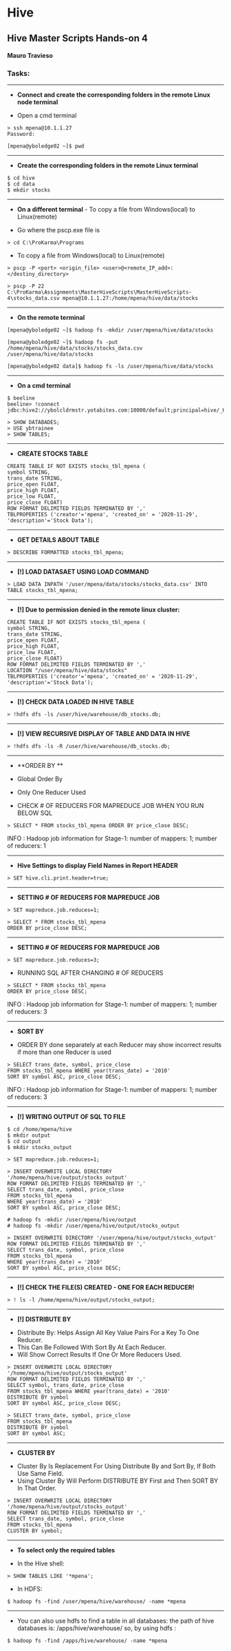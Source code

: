 # Hive

## Hive Master Scripts Hands-on 4

#### Mauro Travieso 

### Tasks:

---

* **Connect and create the corresponding folders in the remote Linux node terminal**

- Open a cmd terminal
```
> ssh mpena@10.1.1.27
Password:
```
```
[mpena@yboledge02 ~]$ pwd
```

---
* **Create the corresponding folders in the remote Linux terminal**
```
$ cd hive
$ cd data
$ mkdir stocks
```

---
* **On a different terminal** - To copy a file from Windows(local) to Linux(remote)

- Go where the pscp.exe file is
```
> cd C:\ProKarma\Programs 
```
- To copy a file from Windows(local) to Linux(remote)
```
> pscp -P <port> <origin_file> <user>@<remote_IP_add>:</destiny_directory>
```
```
> pscp -P 22 C:\ProKarma\Assignments\MasterHiveScripts\MasterHiveScripts-4\stocks_data.csv mpena@10.1.1.27:/home/mpena/hive/data/stocks
```

---
* **On the remote terminal**
```
[mpena@yboledge02 ~]$ hadoop fs -mkdir /user/mpena/hive/data/stocks
```
```
[mpena@yboledge02 ~]$ hadoop fs -put /home/mpena/hive/data/stocks/stocks_data.csv /user/mpena/hive/data/stocks
```
```
[mpena@yboledge02 data]$ hadoop fs -ls /user/mpena/hive/data/stocks
```

---
* **On a cmd terminal**
```
$ beeline
beeline> !connect jdbc:hive2://ybolcldrmstr.yotabites.com:10000/default;principal=hive/_HOST@YOTABITES.COM;ssl=true
```
```
> SHOW DATABADES;
> USE ybtrainee
> SHOW TABLES;
```

---
* **CREATE STOCKS TABLE**
```
CREATE TABLE IF NOT EXISTS stocks_tbl_mpena (
symbol STRING,
trans_date STRING,
price_open FLOAT,
price_high FLOAT,
price_low FLOAT,
price_close FLOAT)
ROW FORMAT DELIMITED FIELDS TERMINATED BY ','
TBLPROPERTIES ('creator'='mpena', 'created_on' = '2020-11-29', 'description'='Stock Data');
```

---
* **GET DETAILS ABOUT TABLE**
```
> DESCRIBE FORMATTED stocks_tbl_mpena;
```

---
* **[!] LOAD DATASAET USING LOAD COMMAND**
```
> LOAD DATA INPATH '/user/mpena/data/stocks/stocks_data.csv' INTO TABLE stocks_tbl_mpena;
```

---
* **[!] Due to permission denied in the remote linux cluster:**
```
CREATE TABLE IF NOT EXISTS stocks_tbl_mpena (
symbol STRING,
trans_date STRING,
price_open FLOAT,
price_high FLOAT,
price_low FLOAT,
price_close FLOAT)
ROW FORMAT DELIMITED FIELDS TERMINATED BY ','
LOCATION "/user/mpena/hive/data/stocks"
TBLPROPERTIES ('creator'='mpena', 'created_on' = '2020-11-29', 'description'='Stock Data');
```

---
* **[!] CHECK DATA LOADED IN HIVE TABLE**
```
> !hdfs dfs -ls /user/hive/warehouse/db_stocks.db;
```

---
* **[!] VIEW RECURSIVE DISPLAY OF TABLE AND DATA IN HIVE**
```
> !hdfs dfs -ls -R /user/hive/warehouse/db_stocks.db;
```

---
* **ORDER BY **

- Global Order By 
- Only One Reducer Used

- CHECK # OF REDUCERS FOR MAPREDUCE JOB WHEN YOU RUN BELOW SQL
```
> SELECT * FROM stocks_tbl_mpena ORDER BY price_close DESC;
```

INFO  : Hadoop job information for Stage-1: number of mappers: 1; number of reducers: 1

---
* **Hive Settings to display Field Names in Report HEADER**
```
> SET hive.cli.print.header=true;
```

---
* **SETTING # OF REDUCERS FOR MAPREDUCE JOB**
```
> SET mapreduce.job.reduces=1;
```
```
> SELECT * FROM stocks_tbl_mpena
ORDER BY price_close DESC;
```

---
* **SETTING # OF REDUCERS FOR MAPREDUCE JOB**
```
> SET mapreduce.job.reduces=3;
```

- RUNNING SQL AFTER CHANGING # OF REDUCERS
```
> SELECT * FROM stocks_tbl_mpena
ORDER BY price_close DESC;
```

INFO  : Hadoop job information for Stage-1: number of mappers: 1; number of reducers: 3

---
* **SORT BY**

- ORDER BY done separately at each Reducer may show incorrect results if more than one Reducer is used
```
> SELECT trans_date, symbol, price_close
FROM stocks_tbl_mpena WHERE year(trans_date) = '2010'
SORT BY symbol ASC, price_close DESC;
```

INFO  : Hadoop job information for Stage-1: number of mappers: 1; number of reducers: 3

---
* **[!] WRITING OUTPUT OF SQL TO FILE**
```
$ cd /home/mpena/hive
$ mkdir output
$ cd output
$ mkdir stocks_output
```
```
> SET mapreduce.job.reduces=1;
```
```
> INSERT OVERWRITE LOCAL DIRECTORY '/home/mpena/hive/output/stocks_output'
ROW FORMAT DELIMITED FIELDS TERMINATED BY ',' 
SELECT trans_date, symbol, price_close
FROM stocks_tbl_mpena 
WHERE year(trans_date) = '2010'
SORT BY symbol ASC, price_close DESC;
```
```
# hadoop fs -mkdir /user/mpena/hive/output
# hadoop fs -mkdir /user/mpena/hive/output/stocks_output
```
```
> INSERT OVERWRITE DIRECTORY '/user/mpena/hive/output/stocks_output'
ROW FORMAT DELIMITED FIELDS TERMINATED BY ',' 
SELECT trans_date, symbol, price_close
FROM stocks_tbl_mpena 
WHERE year(trans_date) = '2010'
SORT BY symbol ASC, price_close DESC;
```

---
* **[!] CHECK THE FILE(S) CREATED - ONE FOR EACH REDUCER!**
```
> ! ls -l /home/mpena/hive/output/stocks_output;
```

---
* **[!] DISTRIBUTE BY**

- Distribute By: Helps Assign All Key Value Pairs For a Key To One Reducer. 
- This Can Be Followed With Sort By At Each Reducer.
- Will Show Correct Results If One Or More Reducers Used.

```
> INSERT OVERWRITE LOCAL DIRECTORY '/home/mpena/hive/output/stocks_output'
ROW FORMAT DELIMITED FIELDS TERMINATED BY ',' 
SELECT symbol, trans_date, price_close
FROM stocks_tbl_mpena WHERE year(trans_date) = '2010'
DISTRIBUTE BY symbol
SORT BY symbol ASC, price_close DESC;
```
```
> SELECT trans_date, symbol, price_close
FROM stocks_tbl_mpena
DISTRIBUTE BY symbol
SORT BY symbol ASC;
```

---
* **CLUSTER BY**

- Cluster By Is Replacement For Using Distribute By and Sort By, If Both Use Same Field.
- Using Cluster By Will Perform DISTRIBUTE BY First and Then SORT BY In That Order.

```
> INSERT OVERWRITE LOCAL DIRECTORY '/home/mpena/hive/output/stocks_output'
ROW FORMAT DELIMITED FIELDS TERMINATED BY ',' 
SELECT trans_date, symbol, price_close
FROM stocks_tbl_mpena
CLUSTER BY symbol;
```

---
* **To select only the required tables**

- In the Hive shell:
```
> SHOW TABLES LIKE '*mpena';
```

- In HDFS:
```
$ hadoop fs -find /user/mpena/hive/warehouse/ -name *mpena
```

---
* You can also use hdfs to find a table in all databases: the path of hive databases is: /apps/hive/warehouse/ so, by using hdfs :
```
$ hadoop fs -find /apps/hive/warehouse/ -name *mpena
```

